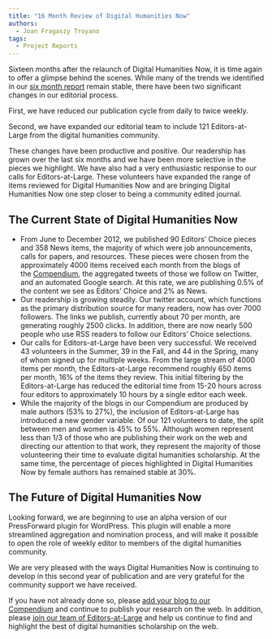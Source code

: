```yaml
---
title: "16 Month Review of Digital Humanities Now"
authors:
  - Joan Fragaszy Troyano
tags:
  - Project Reports
---
```


Sixteen months after the relaunch of Digital Humanities Now, it is time again to offer a glimpse behind the scenes. While many of the trends we identified in our [six month report](http://digitalhumanitiesnow.org/2012/05/six-month-review-of-digital-humanities-now/) remain stable, there have been two significant changes in our editorial process.

First, we have reduced our publication cycle from daily to twice weekly.

Second, we have expanded our editorial team to include 121 Editors-at-Large from the digital humanities community.

These changes have been productive and positive. Our readership has grown over the last six months and we have been more selective in the pieces we highlight. We have also had a very enthusiastic response to our calls for Editors-at-Large. These volunteers have expanded the range of items reviewed for Digital Humanities Now and are bringing Digital Humanities Now one step closer to being a community edited journal.

## The Current State of Digital Humanities Now

*   From June to December 2012, we published 90 Editors’ Choice pieces and 358 News items, the majority of which were job announcements, calls for papers, and resources. These pieces were chosen from the approximately 4000 items received each month from the blogs of the [Compendium](https://docs.google.com/spreadsheet/pub?hl=en_US&hl=en_US&key=0AucqXAIBhf_idGNlZzVjSGkxQU9XNU4yb0w1clMxeXc&single=true&gid=3&output=html), the aggregated tweets of those we follow on Twitter, and an automated Google search. At this rate, we are publishing 0.5% of the content we see as Editors’ Choice and 2% as News.
*   Our readership is growing steadily. Our twitter account, which functions as the primary distribution source for many readers, now has over 7000 followers. The links we publish, currently about 70 per month, are generating roughly 2500 clicks. In addition, there are now nearly 500 people who use RSS readers to follow our Editors’ Choice selections.
*   Our calls for Editors-at-Large have been very successful. We received 43 volunteers in the Summer, 39 in the Fall, and 44 in the Spring, many of whom signed up for multiple weeks. From the large stream of 4000 items per month, the Editors-at-Large recommend roughly 650 items per month, 16% of the items they review. This initial filtering by the Editors-at-Large has reduced the editorial time from 15-20 hours across four editors to approximately 10 hours by a single editor each week.
*   While the majority of the blogs in our Compendium are produced by male authors (53% to 27%), the inclusion of Editors-at-Large has introduced a new gender variable. Of our 121 volunteers to date, the split between men and women is 45% to 55%. Although women represent less than 1/3 of those who are publishing their work on the web and directing our attention to that work, they represent the majority of those volunteering their time to evaluate digital humanities scholarship. At the same time, the percentage of pieces highlighted in Digital Humanities Now by female authors has remained stable at 30%.

## The Future of Digital Humanities Now

Looking forward, we are beginning to use an alpha version of our PressForward plugin for WordPress. This plugin will enable a more streamlined aggregation and nomination process, and will make it possible to open the role of weekly editor to members of the digital humanities community.

We are very pleased with the ways Digital Humanities Now is continuing to develop in this second year of publication and are very grateful for the community support we have received.

If you have not already done so, please [add your blog to our Compendium](http://digitalhumanitiesnow.org/submit-your-work/) and continue to publish your research on the web. In addition, please [join our team of Editors-at-Large](http://digitalhumanitiesnow.org/help-edit-dhnow/) and help us continue to find and highlight the best of digital humanities scholarship on the web.
